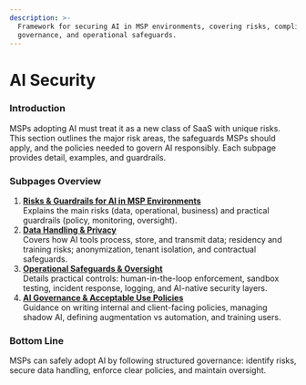 ```yaml
---
description: >-
  Framework for securing AI in MSP environments, covering risks, compliance,
  governance, and operational safeguards.
---
```


# AI Security

### **Introduction**

MSPs adopting AI must treat it as a new class of SaaS with unique risks. This section outlines the major risk areas, the safeguards MSPs should apply, and the policies needed to govern AI responsibly. Each subpage provides detail, examples, and guardrails.

### Subpages Overview

1. [**Risks & Guardrails for AI in MSP Environments**](risks-and-guardrails-for-ai-in-msp-environments.md)\
   Explains the main risks (data, operational, business) and practical guardrails (policy, monitoring, oversight).
2. [**Data Handling & Privacy**](data-handling-and-privacy.md)\
   Covers how AI tools process, store, and transmit data; residency and training risks; anonymization, tenant isolation, and contractual safeguards.
3. [**Operational Safeguards & Oversight**](operational-safeguards-and-oversight.md)\
   Details practical controls: human-in-the-loop enforcement, sandbox testing, incident response, logging, and AI-native security layers.
4. [**AI Governance & Acceptable Use Policies**](ai-governance-and-acceptable-use-policies.md)\
   Guidance on writing internal and client-facing policies, managing shadow AI, defining augmentation vs automation, and training users.

### **Bottom Line**

MSPs can safely adopt AI by following structured governance: identify risks, secure data handling, enforce clear policies, and maintain oversight.
